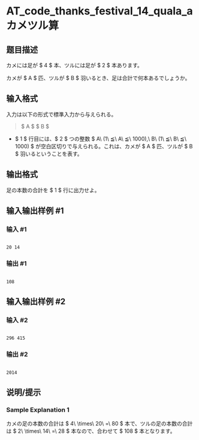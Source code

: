 # AT_code_thanks_festival_14_quala_a カメツル算

## 题目描述

[problemUrl]: https://atcoder.jp/contests/code-thanks-festival-2014-a-open/tasks/code_thanks_festival_14_quala_a

カメには足が $ 4 $ 本、ツルには足が $ 2 $ 本あります。

カメが $ A $ 匹、ツルが $ B $ 羽いるとき、足は合計で何本あるでしょうか。

## 输入格式

入力は以下の形式で標準入力から与えられる。

> $ A $ $ B $

- $ 1 $ 行目には、$ 2 $ つの整数 $ A\ (1\ ≦\ A\ ≦\ 1000),\ B\ (1\ ≦\ B\ ≦\ 1000) $ が空白区切りで与えられる。これは、カメが $ A $ 匹、ツルが $ B $ 羽いるということを表す。

## 输出格式

足の本数の合計を $ 1 $ 行に出力せよ。

## 输入输出样例 #1

### 输入 #1

```
20 14
```

### 输出 #1

```
108
```

## 输入输出样例 #2

### 输入 #2

```
296 415
```

### 输出 #2

```
2014
```

## 说明/提示

### Sample Explanation 1

カメの足の本数の合計は $ 4\ \times\ 20\ =\ 80 $ 本で、ツルの足の本数の合計は $ 2\ \times\ 14\ =\ 28 $ 本なので、合わせて $ 108 $ 本となります。